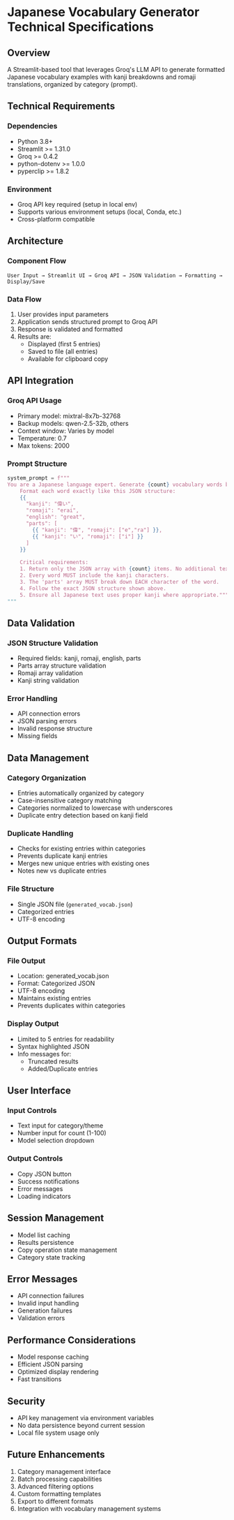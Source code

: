 # Japanese Vocabulary Generator Technical Specifications

## Overview
A Streamlit-based tool that leverages Groq's LLM API to generate formatted Japanese vocabulary examples with kanji breakdowns and romaji translations, organized by category (prompt).

## Technical Requirements

### Dependencies
- Python 3.8+
- Streamlit >= 1.31.0
- Groq >= 0.4.2
- python-dotenv >= 1.0.0
- pyperclip >= 1.8.2

### Environment
- Groq API key required (setup in local env)
- Supports various environment setups (local, Conda, etc.)
- Cross-platform compatible

## Architecture

### Component Flow
```
User Input → Streamlit UI → Groq API → JSON Validation → Formatting → Display/Save
```

### Data Flow
1. User provides input parameters
2. Application sends structured prompt to Groq API
3. Response is validated and formatted
4. Results are:
   - Displayed (first 5 entries)
   - Saved to file (all entries)
   - Available for clipboard copy

## API Integration

### Groq API Usage
- Primary model: mixtral-8x7b-32768
- Backup models: qwen-2.5-32b, others
- Context window: Varies by model
- Temperature: 0.7
- Max tokens: 2000

### Prompt Structure
```python
system_prompt = f"""
You are a Japanese language expert. Generate {count} vocabulary words based on the given input.
    Format each word exactly like this JSON structure:
    {{
      "kanji": "偉い",
      "romaji": "erai",
      "english": "great",
      "parts": [
        {{ "kanji": "偉", "romaji": ["e","ra"] }},
        {{ "kanji": "い", "romaji": ["i"] }}
      ]
    }}
    
    Critical requirements:
    1. Return only the JSON array with {count} items. No additional text.
    2. Every word MUST include the kanji characters.
    3. The 'parts' array MUST break down EACH character of the word.
    4. Follow the exact JSON structure shown above.
    5. Ensure all Japanese text uses proper kanji where appropriate."""
"""
```

## Data Validation

### JSON Structure Validation
- Required fields: kanji, romaji, english, parts
- Parts array structure validation
- Romaji array validation
- Kanji string validation

### Error Handling
- API connection errors
- JSON parsing errors
- Invalid response structure
- Missing fields

## Data Management

### Category Organization
- Entries automatically organized by category
- Case-insensitive category matching
- Categories normalized to lowercase with underscores
- Duplicate entry detection based on kanji field

### Duplicate Handling
- Checks for existing entries within categories
- Prevents duplicate kanji entries
- Merges new unique entries with existing ones
- Notes new vs duplicate entries

### File Structure
- Single JSON file (`generated_vocab.json`)
- Categorized entries
- UTF-8 encoding

## Output Formats

### File Output
- Location: generated_vocab.json
- Format: Categorized JSON
- UTF-8 encoding
- Maintains existing entries
- Prevents duplicates within categories

### Display Output
- Limited to 5 entries for readability
- Syntax highlighted JSON
- Info messages for:
  - Truncated results
  - Added/Duplicate entries

## User Interface

### Input Controls
- Text input for category/theme
- Number input for count (1-100)
- Model selection dropdown

### Output Controls
- Copy JSON button
- Success notifications
- Error messages
- Loading indicators

## Session Management
- Model list caching
- Results persistence
- Copy operation state management
- Category state tracking

## Error Messages
- API connection failures
- Invalid input handling
- Generation failures
- Validation errors

## Performance Considerations
- Model response caching
- Efficient JSON parsing
- Optimized display rendering
- Fast transitions

## Security
- API key management via environment variables
- No data persistence beyond current session
- Local file system usage only

## Future Enhancements
1. Category management interface
2. Batch processing capabilities
3. Advanced filtering options
4. Custom formatting templates
5. Export to different formats
6. Integration with vocabulary management systems 